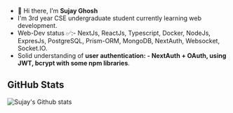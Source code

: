 - 👋 Hi there, I’m **Sujay Ghosh**
-    I'm  3rd year CSE undergraduate student currently learning web development.
-   Web-Dev status ✅:- NextJs, ReactJs, Typescript, Docker, NodeJs, ExpresJs, PostgreSQL, Prism-ORM, MongoDB, NextAuth, Websocket, Socket.IO.
-   Solid understanding of **user authentication: - NextAuth + OAuth, using JWT, bcrypt with some npm libraries**.
 
##  GitHub Stats
![Sujay's Github stats](https://github-readme-stats.vercel.app/api?username=sujaycontributer&show_icons=true&theme=radical)
